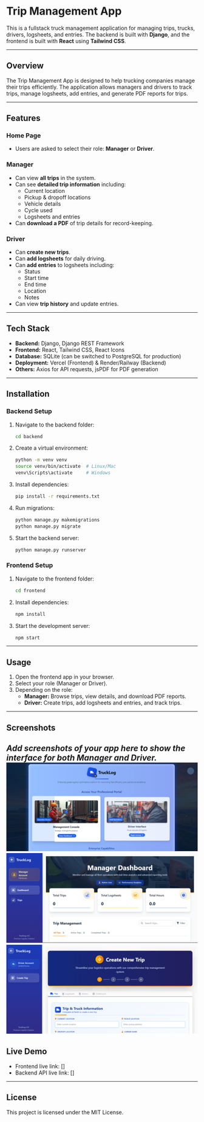 # Trip Management App

This is a fullstack truck management application for managing trips, trucks, drivers, logsheets, and entries. The backend is built with **Django**, and the frontend is built with **React** using **Tailwind CSS**.

---

## Overview

The Trip Management App is designed to help trucking companies manage their trips efficiently. The application allows managers and drivers to track trips, manage logsheets, add entries, and generate PDF reports for trips.

---

## Features

### Home Page
- Users are asked to select their role: **Manager** or **Driver**.

### Manager
- Can view **all trips** in the system.
- Can see **detailed trip information** including:
  - Current location
  - Pickup & dropoff locations
  - Vehicle details
  - Cycle used
  - Logsheets and entries
- Can **download a PDF** of trip details for record-keeping.

### Driver
- Can **create new trips**.
- Can **add logsheets** for daily driving.
- Can **add entries** to logsheets including:
  - Status
  - Start time
  - End time
  - Location
  - Notes
- Can view **trip history** and update entries.

---

## Tech Stack

- **Backend:** Django, Django REST Framework
- **Frontend:** React, Tailwind CSS, React Icons
- **Database:** SQLite (can be switched to PostgreSQL for production)
- **Deployment:** Vercel (Frontend) & Render/Railway (Backend)
- **Others:** Axios for API requests, jsPDF for PDF generation

---

## Installation

### Backend Setup

1. Navigate to the backend folder:
    ```bash
    cd backend
    ```
2. Create a virtual environment:
    ```bash
    python -m venv venv
    source venv/bin/activate  # Linux/Mac
    venv\Scripts\activate     # Windows
    ```
3. Install dependencies:
    ```bash
    pip install -r requirements.txt
    ```
4. Run migrations:
    ```bash
    python manage.py makemigrations
    python manage.py migrate
    ```
5. Start the backend server:
    ```bash
    python manage.py runserver
    ```

### Frontend Setup

1. Navigate to the frontend folder:
    ```bash
    cd frontend
    ```
2. Install dependencies:
    ```bash
    npm install
    ```
3. Start the development server:
    ```bash
    npm start
    ```

---

## Usage

1. Open the frontend app in your browser.
2. Select your role (Manager or Driver).
3. Depending on the role:
   - **Manager:** Browse trips, view details, and download PDF reports.
   - **Driver:** Create trips, add logsheets and entries, and track trips.

---

## Screenshots

*Add screenshots of your app here to show the interface for both Manager and Driver.*
![alt text](image.png)
![alt text](image-1.png)
![alt text](image-2.png)
---

## Live Demo

- Frontend live link: []
- Backend API live link: []

---

## License

This project is licensed under the MIT License.